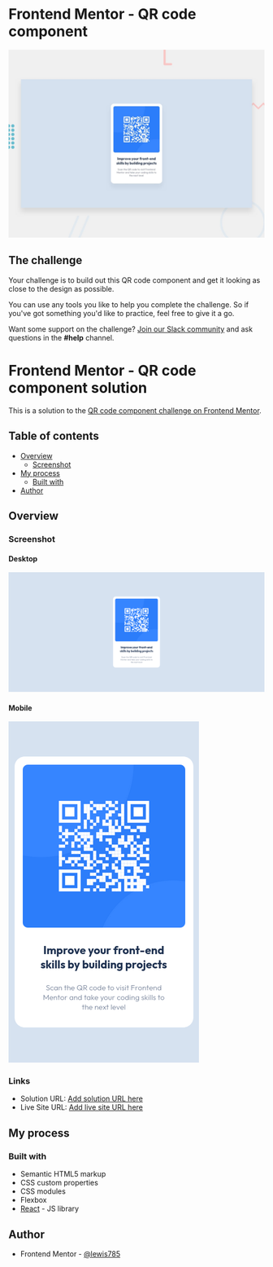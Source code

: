 # Frontend Mentor - QR code component

![Design preview for the QR code component coding challenge](./design/desktop-preview.jpg)

## The challenge

Your challenge is to build out this QR code component and get it looking as close to the design as possible.

You can use any tools you like to help you complete the challenge. So if you've got something you'd like to practice, feel free to give it a go.

Want some support on the challenge? [Join our Slack community](https://www.frontendmentor.io/slack) and ask questions in the **#help** channel.

# Frontend Mentor - QR code component solution

This is a solution to the [QR code component challenge on Frontend Mentor](https://www.frontendmentor.io/challenges/qr-code-component-iux_sIO_H).

## Table of contents

- [Overview](#overview)
  - [Screenshot](#screenshot)
- [My process](#my-process)
  - [Built with](#built-with)
- [Author](#author)

## Overview

### Screenshot

#### Desktop

![](./screenshot-desktop.png)

#### Mobile

![](./screenshot-mobile.png)

### Links

- Solution URL: [Add solution URL here](https://github.com/lewis785/frontend-mentor-qr-code)
- Live Site URL: [Add live site URL here](hhttps://lewis785.github.io/frontend-mentor-qr-code/)

## My process

### Built with

- Semantic HTML5 markup
- CSS custom properties
- CSS modules
- Flexbox
- [React](https://reactjs.org/) - JS library

## Author

- Frontend Mentor - [@lewis785](https://www.frontendmentor.io/profile/lewis785)
